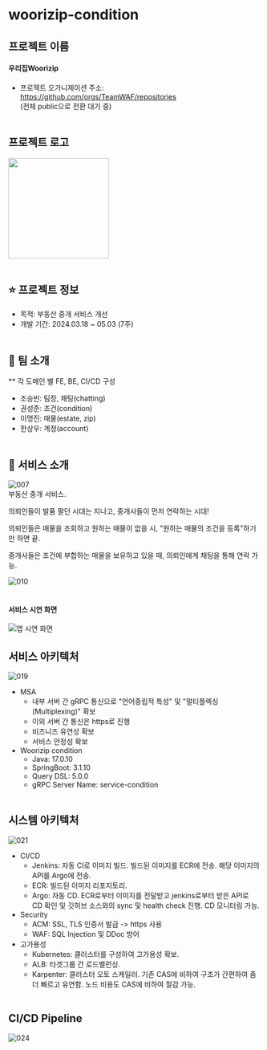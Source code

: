 # woorizip-condition


## 프로젝트 이름
#### 우리집Woorizip
- 프로젝트 오가니제이션 주소: https://github.com/orgs/TeamWAF/repositories <br>
(전체 public으로 전환 대기 중)
<br><br>

 
## 프로젝트 로고
<img src="https://github.com/Painterrr/Woorizip/blob/main/application_logo.png" width="200" height="200" />
<br><br>
 
## ⭐ 프로젝트 정보
- 목적: 부동산 중개 서비스 개선
- 개발 기간: 2024.03.18 ~ 05.03 (7주)
<br><br>
 
## 👤 팀 소개
** 각 도메인 별 FE, BE, CI/CD 구성
- 조승빈: 팀장, 채팅(chatting)
- 권성준: 조건(condition)
- 이명진: 매물(estate, zip)
- 한상우: 계정(account)
<br><br>
 
## 💠 서비스 소개
![007](https://github.com/Painterrr/Woorizip/assets/98957340/92f3af41-8262-4be0-9919-13d1460302ac) <br>
부동산 중개 서비스. <br>

의뢰인들이 발품 팔던 시대는 지나고, 중개사들이 먼저 연락하는 시대! <br>

의뢰인들은 매물을 조회하고 원하는 매물이 없을 시, "원하는 매물의 조건을 등록"하기만 하면 끝. <br>

중개사들은 조건에 부합하는 매물을 보유하고 있을 때, 의뢰인에게 채팅을 통해 연락 가능. <br>

![010](https://github.com/Painterrr/Woorizip/assets/98957340/4f96565c-b22e-4cbf-9c0e-056f82b803b3)
<br><br>

#### 서비스 시연 화면
![앱 시연 화면](https://github.com/Painterrr/Woorizip/assets/98957340/342fd6f7-f0f2-426e-9b55-ca2e4287d323)


## 서비스 아키텍처
![019](https://github.com/Painterrr/Woorizip/assets/98957340/a3746c0f-b361-4a66-a27c-c546f7c7395b)
 <br>
- MSA
  - 내부 서버 간 gRPC 통신으로 "언어중립적 특성" 및 "멀티플렉싱(Multiplexing)" 확보
  - 이외 서버 간 통신은 https로 진행
  - 비즈니즈 유연성 확보
  - 서비스 안정성 확보
- Woorizip condition
  - Java: 17.0.10
  - SpringBoot: 3.1.10
  - Query DSL: 5.0.0
  - gRPC Server Name: service-condition
<br><br>
 
## 시스템 아키텍처
![021](https://github.com/Painterrr/Woorizip/assets/98957340/b69098e9-4d7a-472b-8c93-3742476a231f)
<br>
* CI/CD
  - Jenkins: 자동 CI로 이미지 빌드. 빌드된 이미지를 ECR에 전송. 해당 이미지의 API를 Argo에 전송.
  - ECR: 빌드된 이미지 리포지토리.
  - Argo: 자동 CD. ECR로부터 이미지를 전달받고 jenkins로부터 받은 API로 CD 확인 및 깃허브 소스와의 sync 및 health check 진행. CD 모니터링 가능.
* Security
  - ACM: SSL, TLS 인증서 발급 -> https 사용
  - WAF: SQL Injection 및 DDoc 방어
* 고가용성
  - Kubernetes: 클러스터를 구성하여 고가용성 확보.
  - ALB: 타겟그룹 간 로드밸런싱.
  - Karpenter: 클러스터 오토 스케일러. 기존 CAS에 비하여 구조가 간편하여 좀 더 빠르고 유연함. 노드 비용도 CAS에 비하여 절감 가능.
 <br><br>

## CI/CD Pipeline
![024](https://github.com/Painterrr/Woorizip/assets/98957340/3cbf7ac7-6a78-41cc-9799-003509162b3a)
